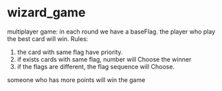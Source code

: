 # wizard_game
multiplayer game:
in each round we have  a baseFlag. the player who play the best card will win.
Rules: 
1. the card with same flag have priority.
2. if exists cards with same flag, number will Choose the winner
3. if the flags are different, the flag sequence will Choose.

someone who has more points will win the game
